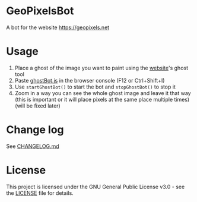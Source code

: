 # GeoPixelsBot
A bot for the website https://geopixels.net

# Usage
1. Place a ghost of the image you want to paint using the [website](https://geopixels.net)'s ghost tool
2. Paste [ghostBot.js](ghostBot.js) in the browser console (F12 or Ctrl+Shift+I)
3. Use `startGhostBot()` to start the bot and `stopGhostBot()` to stop it
4. Zoom in a way you can see the whole ghost image and leave it that way (this is important or it will place pixels at the same place multiple times) (will be fixed later)

# Change log
See [CHANGELOG.md](CHANGELOG.md)

# License
This project is licensed under the GNU General Public License v3.0 - see the [LICENSE](LICENSE.md) file for details.